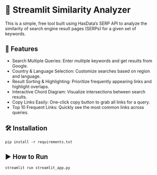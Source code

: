 # 🔎 Streamlit Similarity Analyzer
This is a simple, free tool built using HasData’s SERP API to analyze the similarity of search engine result pages (SERPs) for a given set of keywords.

## 🚀 Features

 - Search Multiple Queries: Enter multiple keywords and get results from Google.
 - Country & Language Selection: Customize searches based on region and language.
 - Result Sorting & Highlighting: Prioritize frequently appearing links and highlight overlaps.
 - Interactive Chord Diagram: Visualize intersections between search results.
 - Copy Links Easily: One-click copy button to grab all links for a query.
 - Top 10 Frequent Links: Quickly see the most common links across queries.

## 🛠️ Installation

```
pip install -r requirements.txt
```

## ▶️ How to Run

```
streamlit run streamlit_app.py
```
